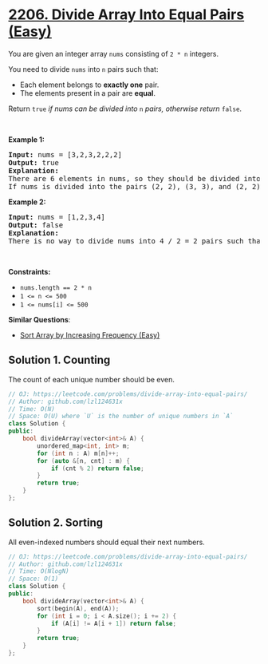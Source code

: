 # [2206. Divide Array Into Equal Pairs (Easy)](https://leetcode.com/problems/divide-array-into-equal-pairs/)

<p>You are given an integer array <code>nums</code> consisting of <code>2 * n</code> integers.</p>

<p>You need to divide <code>nums</code> into <code>n</code> pairs such that:</p>

<ul>
	<li>Each element belongs to <strong>exactly one</strong> pair.</li>
	<li>The elements present in a pair are <strong>equal</strong>.</li>
</ul>

<p>Return <code>true</code> <em>if nums can be divided into</em> <code>n</code> <em>pairs, otherwise return</em> <code>false</code>.</p>

<p>&nbsp;</p>
<p><strong>Example 1:</strong></p>

<pre><strong>Input:</strong> nums = [3,2,3,2,2,2]
<strong>Output:</strong> true
<strong>Explanation:</strong> 
There are 6 elements in nums, so they should be divided into 6 / 2 = 3 pairs.
If nums is divided into the pairs (2, 2), (3, 3), and (2, 2), it will satisfy all the conditions.
</pre>

<p><strong>Example 2:</strong></p>

<pre><strong>Input:</strong> nums = [1,2,3,4]
<strong>Output:</strong> false
<strong>Explanation:</strong> 
There is no way to divide nums into 4 / 2 = 2 pairs such that the pairs satisfy every condition.
</pre>

<p>&nbsp;</p>
<p><strong>Constraints:</strong></p>

<ul>
	<li><code>nums.length == 2 * n</code></li>
	<li><code>1 &lt;= n &lt;= 500</code></li>
	<li><code>1 &lt;= nums[i] &lt;= 500</code></li>
</ul>


**Similar Questions**:
* [Sort Array by Increasing Frequency (Easy)](https://leetcode.com/problems/sort-array-by-increasing-frequency/)

## Solution 1. Counting

The count of each unique number should be even.

```cpp
// OJ: https://leetcode.com/problems/divide-array-into-equal-pairs/
// Author: github.com/lzl124631x
// Time: O(N)
// Space: O(U) where `U` is the number of unique numbers in `A`
class Solution {
public:
    bool divideArray(vector<int>& A) {
        unordered_map<int, int> m;
        for (int n : A) m[n]++;
        for (auto &[n, cnt] : m) {
            if (cnt % 2) return false;
        }
        return true;
    }
};
```

## Solution 2. Sorting

All even-indexed numbers should equal their next numbers.

```cpp
// OJ: https://leetcode.com/problems/divide-array-into-equal-pairs/
// Author: github.com/lzl124631x
// Time: O(NlogN)
// Space: O(1)
class Solution {
public:
    bool divideArray(vector<int>& A) {
        sort(begin(A), end(A));
        for (int i = 0; i < A.size(); i += 2) {
            if (A[i] != A[i + 1]) return false;
        }
        return true;
    }
};
```